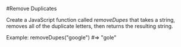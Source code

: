 #Remove Duplicates 

Create a JavaScript function called *removeDupes* that takes a string, removes all of the duplicate letters, then returns the resulting string. 

Example: 
removeDupes("google") #=> "gole"

